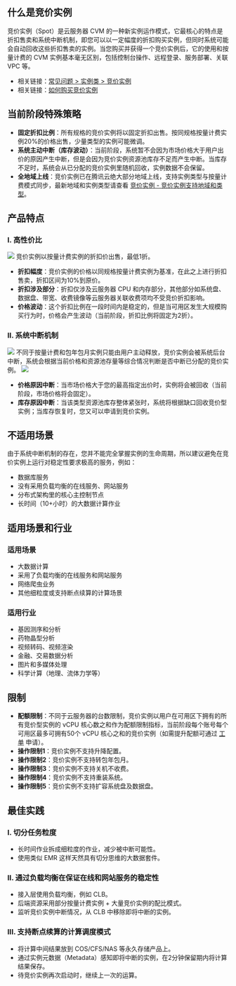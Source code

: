 ## 什么是竞价实例
竞价实例（Spot）是云服务器 CVM 的一种新实例运作模式，它最核心的特点是折扣售卖和系统中断机制，即您可以以一定幅度的折扣购买实例，但同时系统可能会自动回收这些折扣售卖的实例。当您购买并获得一个竞价实例后，它的使用和按量计费的 CVM 实例基本毫无区别，包括控制台操作、远程登录、服务部署、关联 VPC 等。

- 相关链接：[常见问题 > 实例类 > 竞价实例](https://cloud.tencent.com/document/product/213/17817)
- 相关链接：[如何购买竞价实例](https://cloud.tencent.com/document/product/213/17926)

## 当前阶段特殊策略
- **固定折扣比例**：所有规格的竞价实例将以固定折扣出售。按同规格按量计费实例20%的价格出售，少量类型的实例可能微调。
- **系统主动中断（库存波动）**：当前阶段，系统暂不会因为市场价格大于用户出价的原因产生中断，但是会因为竞价实例资源池库存不足而产生中断。当库存不足时，系统会从已分配的竞价实例里随机回收，实例数据不会保留。
- **全地域上线**：竞价实例已在腾讯云绝大部分地域上线，支持实例类型与按量计费模式同步，最新地域和实例类型请查看 [竞价实例 - 竞价实例支持地域和类型](https://cloud.tencent.com/document/product/213/17817#.E5.BD.93.E5.89.8D.E7.AB.9E.E4.BB.B7.E5.AE.9E.E4.BE.8B.E6.94.AF.E6.8C.81.E5.93.AA.E4.BA.9B.E5.9C.B0.E5.9F.9F.E5.92.8C.E5.AE.9E.E4.BE.8B.E7.B1.BB.E5.9E.8B.E5.8F.8A.E8.A7.84.E6.A0.BC.EF.BC.9F)。

## 产品特点
### I. 高性价比
![](https://main.qcloudimg.com/raw/ca8ae67fb955a63d1bc7a8ada2254fa7.jpg)
竞价实例以按量计费实例的折扣价出售，最低1折。
- **折扣幅度**：竞价实例的价格以同规格按量计费实例为基准，在此之上进行折扣售卖，折扣区间为10%到原价。
- **折扣涉及部分**：折扣仅涉及云服务器 CPU 和内存部分，其他部分如系统盘、数据盘、带宽、收费镜像等云服务器关联收费项均不受竞价折扣影响。
- **价格波动**：这个折扣比例在一段时间内是稳定的，但是当可用区发生大规模购买行为时，价格会产生波动（当前阶段，折扣比例将固定为2折）。

### II. 系统中断机制
![](https://main.qcloudimg.com/raw/3b5ce3969ac5683d580551ac4fc1672d.jpg)
不同于按量计费和包年包月实例只能由用户主动释放，竞价实例会被系统后台中断，系统会根据当前价格和资源池存量等综合情况判断是否中断已分配的竞价实例。
![](https://main.qcloudimg.com/raw/19a50d2b5ebe13d81ebc2ab4297d9477.jpg)
- **价格原因中断**：当市场价格大于您的最高指定出价时，实例将会被回收（当前阶段，市场价格将会固定）。
- **库存原因中断**：当该类型资源池库存整体紧张时，系统将根据缺口回收竞价型实例；当库存恢复时，您又可以申请到竞价实例。

## 不适用场景
由于系统中断机制的存在，您并不能完全掌握实例的生命周期，所以建议避免在竞价实例上运行对稳定性要求极高的服务，例如：
- 数据库服务
- 没有采用负载均衡的在线服务、网站服务
- 分布式架构里的核心主控制节点
- 长时间（10+小时）的大数据计算作业

## 适用场景和行业
### 适用场景
- 大数据计算
- 采用了负载均衡的在线服务和网站服务
- 网络爬虫业务
- 其他细粒度或支持断点续算的计算场景

### 适用行业
- 基因测序和分析
- 药物晶型分析
- 视频转码、视频渲染
- 金融、交易数据分析
- 图片和多媒体处理
- 科学计算（地理、流体力学等）

## 限制
- **配额限制**：不同于云服务器的台数限制，竞价实例以用户在可用区下拥有的所有竞价型实例的 vCPU 核心数之和作为配额限制指标，当前阶段每个账号每个可用区最多可拥有50个 vCPU 核心之和的竞价实例（如需提升配额可通过 [工单](https://console.cloud.tencent.com/workorder/category) 申请）。
- **操作限制1**：竞价实例不支持升降配置。
- **操作限制2**：竞价实例不支持转包年包月。
- **操作限制3**：竞价实例不支持关机不收费。
- **操作限制4**：竞价实例不支持重装系统。
- **操作限制5**：竞价实例不支持扩容系统盘及数据盘。

## 最佳实践
### I. 切分任务粒度
- 长时间作业拆成细粒度的作业，减少被中断可能性。
- 使用类似 EMR 这样天然具有切分思维的大数据套件。

### II. 通过负载均衡在保证在线和网站服务的稳定性
- 接入层使用负载均衡，例如 CLB。
- 后端资源采用部分按量计费实例 + 大量竞价实例的配比模式。
- 监听竞价实例中断情况，从 CLB 中移除即将中断的实例。

### III. 支持断点续算的计算调度模式
- 将计算中间结果放到 COS/CFS/NAS 等永久存储产品上。
- 通过实例元数据（Metadata）感知即将中断的实例，在2分钟保留期内将计算结果保存。
- 待竞价实例再次启动时，继续上一次的运算。
